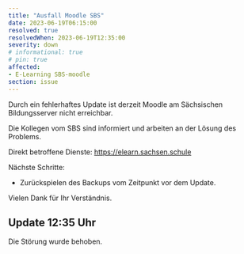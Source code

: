 ```yaml
---
title: "Ausfall Moodle SBS"
date: 2023-06-19T06:15:00
resolved: true
resolvedWhen: 2023-06-19T12:35:00
severity: down
# informational: true
# pin: true 
affected:
- E-Learning SBS-moodle
section: issue
---
```


Durch ein fehlerhaftes Update ist derzeit Moodle am Sächsischen Bildungsserver nicht erreichbar.

Die Kollegen vom SBS sind informiert und arbeiten an der Lösung des Problems.

Direkt betroffene Dienste:
https://elearn.sachsen.schule

Nächste Schritte:

- Zurückspielen des Backups vom Zeitpunkt vor dem Update.


Vielen Dank für Ihr Verständnis.


## Update 12:35 Uhr

Die Störung wurde behoben.